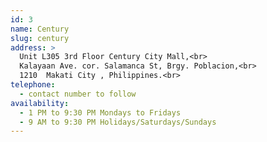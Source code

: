 ```yaml
---
id: 3
name: Century
slug: century
address: > 
  Unit L305 3rd Floor Century City Mall,<br>
  Kalayaan Ave. cor. Salamanca St, Brgy. Poblacion,<br>
  1210  Makati City , Philippines.<br>
telephone: 
  - contact number to follow    
availability:
  - 1 PM to 9:30 PM Mondays to Fridays
  - 9 AM to 9:30 PM Holidays/Saturdays/Sundays
---
```

